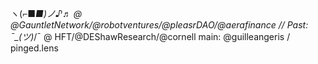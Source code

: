 ヽ(⌐■_■)ノ♪♬ @ @GauntletNetwork/@robotventures/@pleasrDAO/@aerafinance // Past: ¯\_(ツ)_/¯ @ HFT/@DEShawResearch/@cornell main: @guilleangeris / pinged.lens